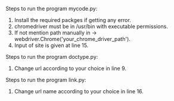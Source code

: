 Steps to run the program mycode.py:

1. Install the required packges if getting any error.
2. chromedriver must be in /usr/bin with executable permissions.
3. If not mention path manually in -> webdriver.Chrome('your_chrome_driver_path').
4. Input of site is given at line 15.


Steps to run the program doctype.py:

1. Change url according to your choice in line 9.


Steps to run the program link.py:

1. Change url name according to your choice in line 16.
